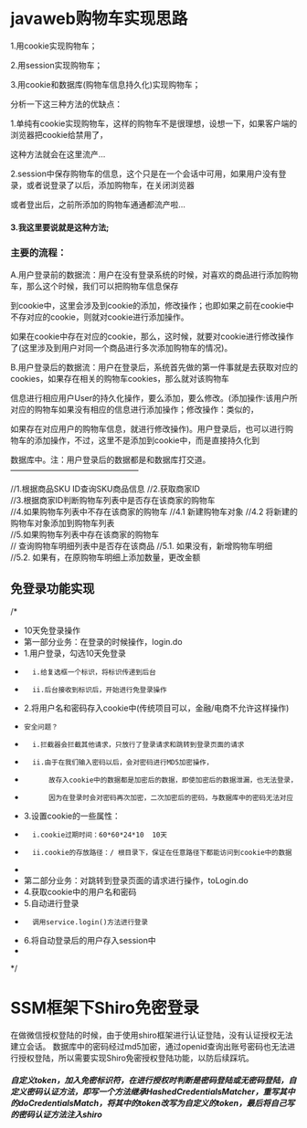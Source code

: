 # javaweb购物车实现思路

1.用cookie实现购物车；

2.用session实现购物车；

3.用cookie和数据库(购物车信息持久化)实现购物车；

分析一下这三种方法的优缺点：

1.单纯有cookie实现购物车，这样的购物车不是很理想，设想一下，如果客户端的浏览器把cookie给禁用了，

这种方法就会在这里流产…

2.session中保存购物车的信息，这个只是在一个会话中可用，如果用户没有登录，或者说登录了以后，添加购物车，在关闭浏览器

或者登出后，之前所添加的购物车通通都流产啦…

#### 3.我这里要说就是这种方法;

### 主要的流程：

A.用户登录前的数据流：用户在没有登录系统的时候，对喜欢的商品进行添加购物车，那么这个时候，我们可以把购物车信息保存

到cookie中，这里会涉及到cookie的添加，修改操作；也即如果之前在cookie中不存对应的cookie，则就对cookie进行添加操作。

如果在cookie中存在对应的cookie，那么，这时候，就要对cookie进行修改操作了(这里涉及到用户对同一个商品进行多次添加购物车的情况)。

B.用户登录后的数据流：用户在登录后，系统首先做的第一件事就是去获取对应的cookies，如果存在相关的购物车cookies，那么就对该购物车

信息进行相应用户User的持久化操作，要么添加，要么修改。(添加操作:该用户所对应的购物车如果没有相应的信息进行添加操作；修改操作：类似的，

如果存在对应用户的购物车信息，就进行修改操作)。用户登录后，也可以进行购物车的添加操作，不过，这里不是添加到cookie中，而是直接持久化到

数据库中。注：用户登录后的数据都是和数据库打交道。
————————————————

//1.根据商品SKU ID查询SKU商品信息
//2.获取商家ID    
//3.根据商家ID判断购物车列表中是否存在该商家的购物车   
//4.如果购物车列表中不存在该商家的购物车
//4.1 新建购物车对象
//4.2 将新建的购物车对象添加到购物车列表   
//5.如果购物车列表中存在该商家的购物车   
  // 查询购物车明细列表中是否存在该商品
//5.1. 如果没有，新增购物车明细   
//5.2. 如果有，在原购物车明细上添加数量，更改金额









## 免登录功能实现

/*
* 10天免登录操作
*   第一部分业务：在登录的时候操作，login.do
*   1.用户登录，勾选10天免登录
*       i.给复选框一个标识，将标识传递到后台
*       ii.后台接收到标识后，开始进行免登录操作
*   2.将用户名和密码存入cookie中(传统项目可以，金融/电商不允许这样操作)
*     安全问题？
*       i.拦截器会拦截其他请求，只放行了登录请求和跳转到登录页面的请求
*       ii.由于在我们输入密码以后，会对密码进行MD5加密操作，
*           故存入cookie中的数据都是加密后的数据，即使加密后的数据泄漏，也无法登录，
*           因为在登录时会对密码再次加密，二次加密后的密码，与数据库中的密码无法对应
*   3.设置cookie的一些属性：
*       i.cookie过期时间：60*60*24*10  10天
*       ii.cookie的存放路径：/ 根目录下，保证在任意路径下都能访问到cookie中的数据
*
*   第二部分业务：对跳转到登录页面的请求进行操作，toLogin.do
*   4.获取cookie中的用户名和密码
*   5.自动进行登录
*       调用service.login()方法进行登录
*   6.将自动登录后的用户存入session中
*
*/



# SSM框架下Shiro免密登录

在做微信授权登陆的时候，由于使用shiro框架进行认证登陆，没有认证授权无法建立会话。
数据库中的密码经过md5加密，通过openid查询出账号密码也无法进行授权登陆，所以需要实现Shiro免密授权登陆功能，以防后续踩坑。

##### 自定义token，加入免密标识符，在进行授权时判断是密码登陆或无密码登陆，自定义密码认证方法，即写一个方法继承HashedCredentialsMatcher，重写其中的doCredentialsMatch，将其中的token改写为自定义的token，最后将自己写的密码认证方法注入shiro



